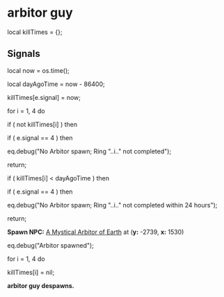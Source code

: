# arbitor guy
local killTimes = {};



## Signals

local now = os.time();

local dayAgoTime = now - 86400;



killTimes[e.signal] = now;


for i = 1, 4 do


if ( not killTimes[i] ) then



if ( e.signal == 4 ) then




eq.debug("No Arbitor spawn; Ring "..i.." not completed");





return;



if ( killTimes[i] < dayAgoTime ) then



if ( e.signal == 4 ) then




eq.debug("No Arbitor spawn; Ring "..i.." not completed within 24 hours");





return;




**Spawn NPC:**  [A Mystical Arbitor of Earth](/npc/218375) at (**y:** -2739, **x:** 1530)

eq.debug("Arbitor spawned");

for i = 1, 4 do


killTimes[i] = nil;

**arbitor guy despawns.**